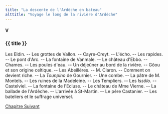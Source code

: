 ```yaml
---
title: "La descente de l'Ardèche en bateau"
alttitle: "Voyage le long de la rivière d'Ardèche"
---
```


#### V

### {{ title }}

<div id="tltr">

Les Eldin. -- Les grottes de Vallon. -- Cayre-Creyt. -- L'écho. -- Les rapides.
-- Le pont d'Arc. -- La fontaine de Vanmale. -- Le château d'Ebbo. -- Chames. --
Les poules d'eau. -- Un déjeûner au bord de la rivière. -- Gôou et son origine
celtique. -- Les Abeillères. -- M. Claron. -- Comment on devient riche. -- La
*Tounpino* de Gournier. -- Une combe. -- La pâtre de M. Montels. -- Les ruines
de la Madeleine. -- Les Templiers. -- Les _Issôlo_. -- Castelviel. -- La
fontaine de l'Ecluse. -- Le château de Mme Vierne. -- La ballade de l'Ardèche.
-- L'arrivée à St-Martin. -- Le père Castanier. -- Les bateliers et le suffrage
universel.

</div>

<div id="next">

[Chapitre Suivant](06.html)

</div>

